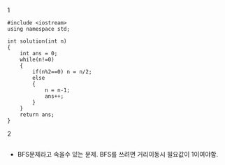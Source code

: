 1
```
#include <iostream>
using namespace std;

int solution(int n)
{
    int ans = 0;
    while(n!=0)
    {
        if(n%2==0) n = n/2;
        else
        {
            n = n-1;
            ans++;
        }
    }
    return ans;
}
```
2
```

```
+ BFS문제라고 속을수 있는 문제. BFS를 쓰려면 거리이동시 필요값이 1이여야함.